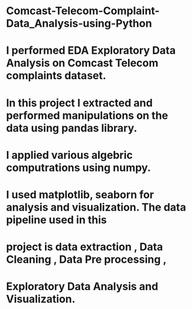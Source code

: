 # Comcast-Telecom-Complaint-Data_Analysis-using-Python

# I performed EDA Exploratory Data Analysis on Comcast Telecom complaints dataset.
# In this project I extracted and performed manipulations on the data using pandas library. 
# I applied various algebric computrations using numpy.
# I used matplotlib, seaborn for analysis and visualization. The data pipeline used in this 
# project is data extraction , Data Cleaning , Data Pre processing ,
# Exploratory Data Analysis and Visualization.
